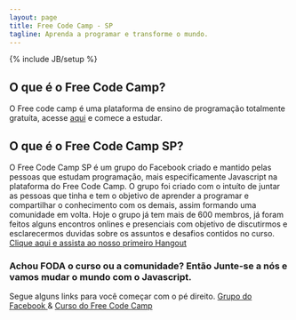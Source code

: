 ```yaml
---
layout: page
title: Free Code Camp - SP
tagline: Aprenda a programar e transforme o mundo.
---
```

{% include JB/setup %}

## O que é o Free Code Camp?
O Free code camp  é uma plataforma de ensino de programação totalmente gratuíta, acesse <a href="https://www.freecodecamp.com/" target="_blank">aqui</a> e comece a estudar.


## O que é o Free Code Camp SP?
O Free Code Camp SP é um grupo do Facebook criado e mantido pelas pessoas que estudam programação, mais especificamente Javascript na plataforma do Free Code Camp. O grupo foi criado com o intuíto de juntar as pessoas que tinha e tem o objetivo de aprender a programar e compartilhar o conhecimento com os demais, assim formando uma comunidade em volta. Hoje o grupo já tem mais de 600 membros, já foram feitos alguns encontros onlines e presenciais com objetivo de discutirmos e esclarecermos duvidas sobre os assuntos e desafios contidos no curso. <a href="http://freecodecampsp.github.io/hangouts">Clique aqui e assista ao nosso primeiro Hangout</a>

### Achou FODA o curso ou a comunidade? Então Junte-se a nós e vamos mudar o mundo com o Javascript.

Segue alguns links para você começar com o pé direito.
<a href="https://www.facebook.com/groups/free.code.camp.sao.paulo/">
Grupo do Facebook
</a>
&
<a href="https://github.com/FreeCodeCampSp"> Curso do Free Code Camp</a>

